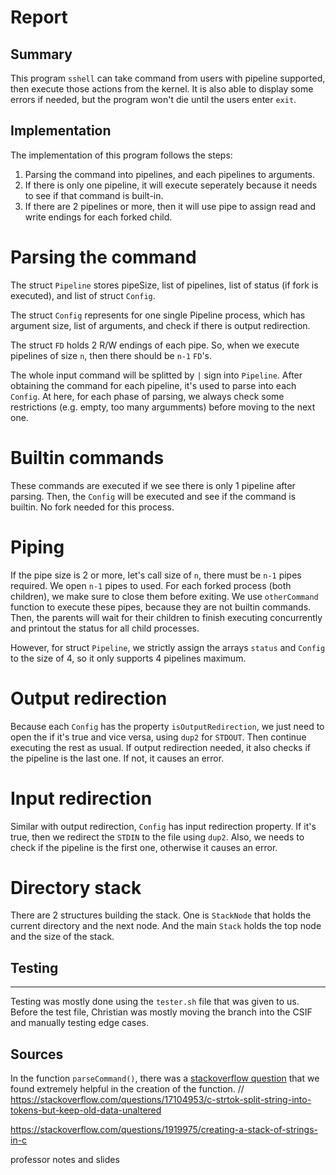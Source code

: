 # Report

## Summary
This program `sshell` can take command from users with pipeline supported, then 
execute those actions from the kernel. It is also able to display some errors 
if needed, but the program won't die until the users enter `exit`.


## Implementation

The implementation of this program follows the steps:
1. Parsing the command into pipelines, and each pipelines to arguments.
2. If there is only one pipeline, it will execute seperately because it needs
to see if that command is built-in.
3. If there are 2 pipelines or more, then it will use pipe to assign read and
write endings for each forked child.

# Parsing the command

The struct `Pipeline` stores pipeSize, list of pipelines, list of status (if
fork is executed), and list of struct `Config`.

The struct `Config` represents for one single Pipeline process, which has 
argument size, list of arguments, and check if there is output redirection.

The struct `FD` holds 2 R/W endings of each pipe. So, when we execute pipelines
of size `n`, then there should be `n-1` `FD`'s.

The whole input command will be splitted by `|` sign into `Pipeline`. After
obtaining the command for each pipeline, it's used to parse into each `Config`.
At here, for each phase of parsing, we always check some restrictions (e.g.
empty, too many argumments) before moving to the next one.

# Builtin commands

These commands are executed if we see there is only 1 pipeline after parsing.
Then, the `Config` will be executed and see if the command is builtin. No
fork needed for this process.

# Piping

If the pipe size is 2 or more, let's call size of `n`, there must be `n-1` pipes
required. We open `n-1` pipes to used. For each forked process (both children),
we make sure to close them before exiting. We use `otherCommand` function to
execute these pipes, because they are not builtin commands. Then, the parents
will wait for their children to finish executing concurrently and printout
the status for all child processes.

However, for struct `Pipeline`, we strictly assign the arrays `status` and
`Config` to the size of 4, so it only supports 4 pipelines maximum.

# Output redirection

Because each `Config` has the property `isOutputRedirection`, we just need to open the if it's true and vice versa, using `dup2` for `STDOUT`. Then continue
executing the rest as usual. If output redirection needed, it also checks if the
pipeline is the last one. If not, it causes an error.

# Input redirection

Similar with output redirection, `Config` has input redirection property. If it's
true, then we redirect the `STDIN` to the file using `dup2`. Also, we needs to
check if the pipeline is the first one, otherwise it causes an error.

# Directory stack

There are 2 structures building the stack. One is `StackNode` that holds the
current directory and the next node. And the main `Stack` holds the top node and
the size of the stack.
## Testing

---

Testing was mostly done using the `tester.sh` file that was given to us. Before
the test file, Christian was mostly moving the branch into the CSIF and manually
testing edge cases.

## Sources

In the function `parseCommand()`, there was a [stackoverflow question](https://stackoverflow.com/questions/17104953/c-strtok-split-string-into-tokens-but-keep-old-data-unaltered) that we
found extremely helpful in the creation of the function.
// https://stackoverflow.com/questions/17104953/c-strtok-split-string-into-tokens-but-keep-old-data-unaltered

https://stackoverflow.com/questions/1919975/creating-a-stack-of-strings-in-c

professor notes and slides
